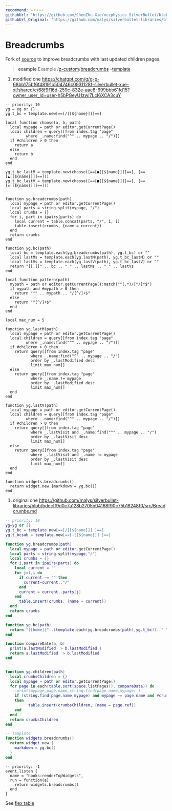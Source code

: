 ```yaml
---
recommend: ⭐⭐⭐⭐⭐
githubUrl: "https://github.com/ChenZhu-Xie/xczphysics_SilverBullet/blob/main/CONFIG/Widget/BreadCrumbs%20Top.md"
githubUrl_Original: "https://github.com/malys/silverbullet-libraries/blob/main/src/Breadcrumbs.md"
---
```


# Breadcrumbs
Fork of [source](https://community.silverbullet.md/t/breadcrumbs-for-hierarchical-pages/737) to improve breadcrumbs with last updated children pages.

> **example** Example
> /[z-custom](https://silverbullet.l.malys.ovh/z-custom)/[breadcrumbs](https://silverbullet.l.malys.ovh/z-custom/breadcrumbs) -[template](https://silverbullet.l.malys.ovh/z-custom/breadcrumbs/template)

1. modified one https://chatgpt.com/g/g-p-68bb175bf6f48191b504746c0931128f-silverbullet-xue-xi/shared/c/68f9f16d-259c-832e-aae8-699bbb61fd15?owner_user_id=user-h5bPGeyU1zwi7LcI6XCA3cuY

```space-lua
-- priority: 10
yg = yg or {}
yg.t_bc = template.new[==[/[[${name}]]​]==]

local function choose(a, b, path)
  local mypage = path or editor.getCurrentPage()
  local children = query[[from index.tag "page" 
         where _.name:find("^" .. mypage .. "/")]]
  if #children > 0 then
    return a
  else
    return b
  end
end

yg.t_bc_lastM = template.new(choose([==[●[[${name}]]​]==], [==[▲[[${name}]]​]==]))
yg.t_bc_lastV = template.new(choose([==[■[[${name}]]​]==], [==[★[[${name}]]​]==]))


function yg.breadcrumbs(path)
  local mypage = path or editor.getCurrentPage()
  local parts = string.split(mypage, "/")
  local crumbs = {}
  for i, part in ipairs(parts) do
    local current = table.concat(parts, "/", 1, i)
    table.insert(crumbs, {name = current})
  end
  return crumbs
end

function yg.bc(path)
  local bc = template.each(yg.breadcrumbs(path), yg.t_bc) or ""
  local lastMs = template.each(yg.lastM(path), yg.t_bc_lastM) or ""
  local lastVs = template.each(yg.lastV(path), yg.t_bc_lastV) or ""
  return "[[.]]" .. bc .. " " .. lastMs .. " " .. lastVs
end

local function pattern(path)
  mypath = path or editor.getCurrentPage():match("^(.*)/[^/]*$")
  if mypath and #mypath > 0 then
    return "^" .. mypath .. "/[^/]+$"
  else
    return "^[^/]+$"
  end
end

local max_num = 5

function yg.lastM(path)
  local mypage = path or editor.getCurrentPage()
  local children = query[[from index.tag "page" 
         where _.name:find("^" .. mypage .. "/")]]
  if #children > 0 then
    return query[[from index.tag "page" 
           where _.name:find("^" .. mypage .. "/")
           order by _.lastModified desc
           limit max_num]]
  else
    return query[[from index.tag "page"
           where _.name != mypage
           order by _.lastModified desc
           limit max_num]]
  end
end

function yg.lastV(path)
  local mypage = path or editor.getCurrentPage()
  local children = query[[from index.tag "page" 
         where _.name:find("^" .. mypage .. "/")]]
  if #children > 0 then
    return query[[from index.tag "page" 
           where _.lastVisit and _.name:find("^" .. mypage .. "/")
           order by _.lastVisit desc
           limit max_num]]
  else
    return query[[from index.tag "page"
           where _.lastVisit and _.name != mypage
           order by _.lastVisit desc
           limit max_num]]
  end
end

function widgets.breadcrumbs()
  return widget.new {markdown = yg.bc()}
end
```

1. original one https://github.com/malys/silverbullet-libraries/blob/bdecff9d0c7a128b2705b04168f90c75b18248f0/src/Breadcrumbs.md

```lua
-- priority: 10
yg=yg or {}
yg.t_bc = template.new[==[/[[${name}]] ]==]
yg.t_bcsub = template.new[==[-[[${name}]] ]==]

function yg.breadcrumbs(path)
  local mypage = path or editor.getCurrentPage()
  local parts = string.split(mypage,"/")
  local crumbs = {}
  for i,part in ipairs(parts) do
    local current = ""
    for j=1,i do
      if current ~= "" then
        current=current.."/"
      end
      current = current..parts[j]
    end
      table.insert(crumbs, {name = current})
  end
  return crumbs
end

function yg.bc(path)
  return "[[home]]"..(template.each(yg.breadcrumbs(path),yg.t_bc)).." "..(template.each(yg.children(path),yg.t_bcsub)) 
end

function compareDate(a, b)
  print(a.lastModified  > b.lastModified )
  return a.lastModified  > b.lastModified 
end


function yg.children(path)
  local crumbsChildren = {}
  local mypage = path or editor.getCurrentPage()
  for page in each(table.sort(space.listPages(), compareDate)) do
   --print(mypage,page.name,string.find(page.name,mypage) )
    if (string.find(page.name,mypage) and mypage ~= page.name and #crumbsChildren <7)
    then
          table.insert(crumbsChildren, {name = page.ref})
    end
  end
  return crumbsChildren
end

-- template
function widgets.breadcrumbs()
  return widget.new {
    markdown = yg.bc()
  }
end
```

```space-lua
-- priority: -1
event.listen {
  name = "hooks:renderTopWidgets",
  run = function(e)
    return widgets.breadcrumbs()
  end
}
```

See [flex table](https://community.silverbullet.md/t/space-lua-flexbox-columns/2017)